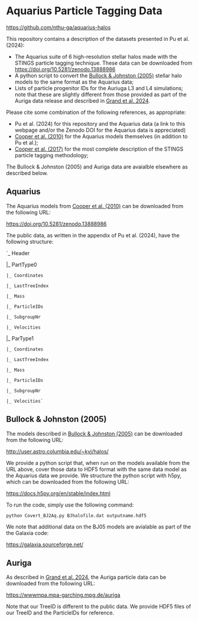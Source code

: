 # Aquarius Particle Tagging Data

https://github.com/nthu-ga/aquarius-halos

This repository contains a description of the datasets presented in Pu et al. (2024):

- The Aquarius suite of 6 high-resolution stellar halos made with the STINGS particle tagging technique. These data can be downloaded from https://doi.org/10.5281/zenodo.13888986
- A python script to convert the [Bullock & Johnston (2005)](http://adsabs.harvard.edu/abs/2005ApJ...635..931B) stellar halo models to the same format as the Aquarius data;
- Lists of particle progenitor IDs for the Auriuga L3 and L4 simulations; note that these are slightly different from those provided as part of the Auriga data release and described in [Grand et al. 2024](https://ui.adsabs.harvard.edu/abs/2024MNRAS.532.1814G).

Please cite some combination of the following references, as appropriate:
- Pu et al. (2024) for this repository and the Aquarius data (a link to this webpage and/or the Zenodo DOI for the Aquarius data is appreciated)
- [Cooper et al. (2010)](http://adsabs.harvard.edu/abs/2010MNRAS.406..744C) for the Aquarius models themselves (in addition to Pu et al.);
- [Cooper et al. (2017)](https://ui.adsabs.harvard.edu/abs/2017MNRAS.469.1691C) for the most complete description of the STINGS particle tagging methodology;

The Bullock & Johnston (2005) and Auriga data are avaialble elsewhere as described below. 

## Aquarius

The Aquarius models from [Cooper et al. (2010)](http://adsabs.harvard.edu/abs/2010MNRAS.406..744C) can be downloaded from the following URL:

https://doi.org/10.5281/zenodo.13888986

The public data, as written in the appendix of Pu et al. (2024), have the following structure:

`_ Header

|_ PartType0

    |_ Coordinates

    |_ LastTreeIndex

    |_ Mass

    |_ ParticleIDs

    |_ SubgroupNr

    |_ Velocities

|_ ParType1
    
    |_ Coordinates
    
    |_ LastTreeIndex
    
    |_ Mass
    
    |_ ParticleIDs
    
    |_ SubgroupNr
    
    |_ Velocities` 



## Bullock & Johnston (2005)

The models described in [Bullock & Johnston (2005)](http://adsabs.harvard.edu/abs/2005ApJ...635..931B) can be downloaded from the following URL:

http://user.astro.columbia.edu/~kvj/halos/

We provide a python script that, when run on the models available from the URL above, cover those data to HDF5 format with the same data model as the Aquarius data we provide. We structure the python script with h5py, which can be downloaded from the following URL: 

https://docs.h5py.org/en/stable/index.html

To run the code, simply use the following command:

`python Covert_BJ2Aq.py BJhalofile.dat outputname.hdf5`

We note that additional data on the BJ05 models are avialable as part of the the Galaxia code:

https://galaxia.sourceforge.net/

## Auriga

As described in [Grand et al. 2024](https://ui.adsabs.harvard.edu/abs/2024MNRAS.532.1814G), the Auriga particle data can be downloaded from the following URL:

https://wwwmpa.mpa-garching.mpg.de/auriga

Note that our TreeID is different to the public data. We provide HDF5 files of our TreeID and the ParticleIDs for reference.
